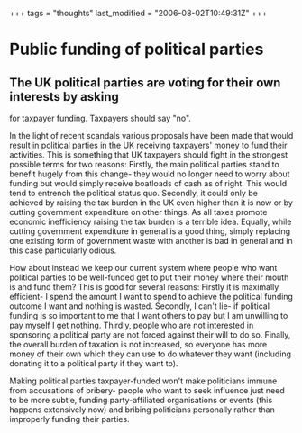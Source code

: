 +++
tags = "thoughts"
last_modified = "2006-08-02T10:49:31Z"
+++
# Public funding of political parties

## The UK political parties are voting for their own interests by asking
for taxpayer funding. Taxpayers should say "no".

In the light of recent scandals various proposals have been made that
would result in political parties in the UK receiving taxpayers' money
to fund their activities. This is something that UK taxpayers should
fight in the strongest possible terms for two reasons: Firstly, the
main political parties stand to benefit hugely from this change- they
would no longer need to worry about funding but would simply receive
boatloads of cash as of right. This would tend to entrench the
political status quo. Secondly, it could only be achieved by raising
the tax burden in the UK even higher than it is now or by cutting
government expenditure on other things. As all taxes promote economic
inefficiency raising the tax burden is a terrible idea. Equally, while
cutting government expenditure in general is a good thing, simply
replacing one existing form of government waste with another is bad in
general and in this case particularly odious.

How about instead we keep our current system where people who want
political parties to be well-funded get to put their money where their
mouth is and fund them? This is good for several reasons: Firstly it is
maximally efficient- I spend the amount I want to spend to achieve the
political funding outcome I want and nothing is wasted. Secondly, I
can't lie- if political funding is so important to me that I want
others to pay but I am unwilling to pay myself I get nothing. Thirdly,
people who are not interested in sponsoring a political party are not
forced against their will to do so. Finally, the overall burden of
taxation is not increased, so everyone has more money of their own
which they can use to do whatever they want (including donating it to a
political party if they want to).

Making political parties taxpayer-funded won't make politicians immune
from accusations of bribery- people who want to seek influence just
need to be more subtle, funding party-affiliated organisations or
events (this happens extensively now) and bribing politicians
personally rather than improperly funding their parties.

[1]: http://www.uncarved.com/articles/political_funding
[2]: http://www.uncarved.com/
[3]: http://www.uncarved.com/articles/contact
[4]: http://www.uncarved.com/login/
[5]: http://www.uncarved.com/tags/thoughts
[6]: mailto:sean@uncarved.com
[7]: http://creativecommons.org/licenses/by-sa/4.0/
